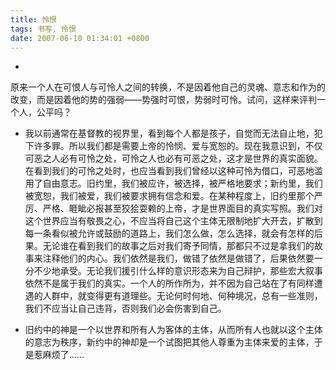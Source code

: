 ```yaml
---
title: 怜恨
tags: 书写, 怜恨
date: 2007-06-10 01:34:01 +0800
---
```


* 
原来一个人在可恨人与可怜人之间的转换，不是因着他自己的灵魂、意志和作为的改变，而是因着他的势的强弱——势强时可恨，势弱时可怜。试问，这样来评判一个人，公平吗？

* 我以前通常在基督教的视界里，看到每个人都是孩子，自觉而无法自止地，犯下许多罪。所以我们都是需要上帝的怜悯、爱与宽恕的。现在我意识到，不仅可恶之人必有可怜之处，可怜之人也必有可恶之处，这才是世界的真实面貌。在看到我们的可怜之处时，也应当看到我们曾经以这种可怜为借口，可恶地滥用了自由意志。旧约里，我们被应许，被选择，被严格地要求；新约里，我们被宽恕，我们被爱，我们被要求拥有信念和爱。在某种程度上，旧约里那个严厉、严格、睚眦必报甚至狡狯耍赖的上帝，才是世界面目的真实写照。我们对这个世界应当有敬畏之心，不应当将自己这个主体无限制地扩大开去，扩散到每一条看似被允许或鼓励的道路上，我们怎么做，怎么选择，就会有怎样的后果。无论谁在看到我们的故事之后对我们寄予同情，那都只不过是拿我们的故事来注释他们的内心。我们依然是我们，做错了依然是做错了，后果依然要一分不少地承受。无论我们援引什么样的意识形态来为自己辩护，那些宏大叙事依然不是属于我们的真实。一个人的所作所为，并不因为自己站在了有同样遭遇的人群中，就变得更有道理些。无论何时何地、何种境况，总有一些准则，我们不应当让自己违背，否则我们必会伤害到自己。

* 旧约中的神是一个以世界和所有人为客体的主体，从而所有人也就以这个主体的意志为秩序，新约中的神却是一个试图把其他人尊重为主体来爱的主体，于是惹麻烦了……


